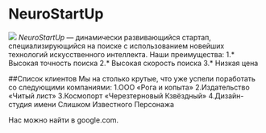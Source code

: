 # NeuroStartUp
![](https://netology-code.github.io/git-homeworks/introduction/assets/logo.png)
*NeuroStartUp* — динамически развивающийся стартап, специализирующийся на поиске с использованием новейших технологий искусственного интеллекта.
Наши преимущества:
1.* Высокая точность поиска
2.* Высокая скорость поиска
3.* Низкая цена

##Список клиентов
Мы на столько крутые, что уже успели поработать со следующими компаниями:
1.ООО «Рога и копыта»
2.Издательство «Читый лист»
3.Космопорт «Черезтерновый Кзвёздный»
4.Дизайн-студия имени Слишком Известного Персонажа

Нас можно найти в google.com.